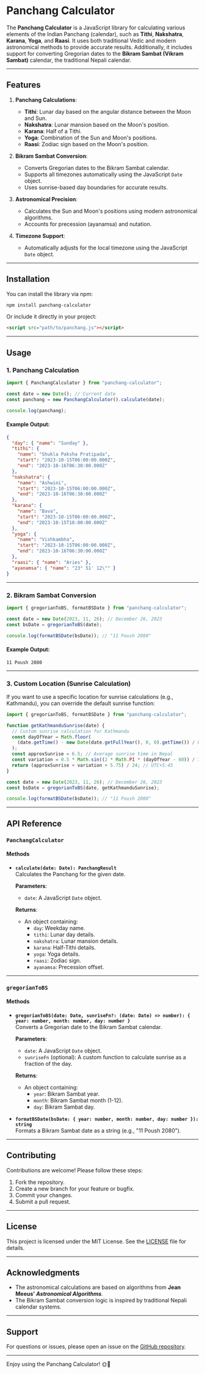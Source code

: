 # Panchang Calculator

The **Panchang Calculator** is a JavaScript library for calculating various elements of the Indian Panchang (calendar), such as **Tithi**, **Nakshatra**, **Karana**, **Yoga**, and **Raasi**. It uses both traditional Vedic and modern astronomical methods to provide accurate results. Additionally, it includes support for converting Gregorian dates to the **Bikram Sambat (Vikram Sambat)** calendar, the traditional Nepali calendar.

---

## Features

1. **Panchang Calculations**:

   - **Tithi**: Lunar day based on the angular distance between the Moon and Sun.
   - **Nakshatra**: Lunar mansion based on the Moon's position.
   - **Karana**: Half of a Tithi.
   - **Yoga**: Combination of the Sun and Moon's positions.
   - **Raasi**: Zodiac sign based on the Moon's position.

2. **Bikram Sambat Conversion**:

   - Converts Gregorian dates to the Bikram Sambat calendar.
   - Supports all timezones automatically using the JavaScript `Date` object.
   - Uses sunrise-based day boundaries for accurate results.

3. **Astronomical Precision**:

   - Calculates the Sun and Moon's positions using modern astronomical algorithms.
   - Accounts for precession (ayanamsa) and nutation.

4. **Timezone Support**:
   - Automatically adjusts for the local timezone using the JavaScript `Date` object.

---

## Installation

You can install the library via npm:

```bash
npm install panchang-calculator
```

Or include it directly in your project:

```html
<script src="path/to/panchang.js"></script>
```

---

## Usage

### 1. Panchang Calculation

```javascript
import { PanchangCalculator } from "panchang-calculator";

const date = new Date(); // Current date
const panchang = new PanchangCalculator().calculate(date);

console.log(panchang);
```

#### Example Output:

```json
{
  "day": { "name": "Sunday" },
  "tithi": {
    "name": "Shukla Paksha Pratipada",
    "start": "2023-10-15T06:00:00.000Z",
    "end": "2023-10-16T06:30:00.000Z"
  },
  "nakshatra": {
    "name": "Ashwini",
    "start": "2023-10-15T06:00:00.000Z",
    "end": "2023-10-16T06:30:00.000Z"
  },
  "karana": {
    "name": "Bava",
    "start": "2023-10-15T06:00:00.000Z",
    "end": "2023-10-15T18:00:00.000Z"
  },
  "yoga": {
    "name": "Vishkambha",
    "start": "2023-10-15T06:00:00.000Z",
    "end": "2023-10-16T06:30:00.000Z"
  },
  "raasi": { "name": "Aries" },
  "ayanamsa": { "name": "23° 51' 12\"" }
}
```

---

### 2. Bikram Sambat Conversion

```javascript
import { gregorianToBS, formatBSDate } from "panchang-calculator";

const date = new Date(2023, 11, 26); // December 26, 2023
const bsDate = gregorianToBS(date);

console.log(formatBSDate(bsDate)); // "11 Poush 2080"
```

#### Example Output:

```
11 Poush 2080
```

---

### 3. Custom Location (Sunrise Calculation)

If you want to use a specific location for sunrise calculations (e.g., Kathmandu), you can override the default sunrise function:

```javascript
import { gregorianToBS, formatBSDate } from "panchang-calculator";

function getKathmanduSunrise(date) {
  // Custom sunrise calculation for Kathmandu
  const dayOfYear = Math.floor(
    (date.getTime() - new Date(date.getFullYear(), 0, 0).getTime()) / 86400000
  );
  const approxSunrise = 6.5; // Average sunrise time in Nepal
  const variation = 0.5 * Math.sin((2 * Math.PI * (dayOfYear - 80)) / 365); // Seasonal adjustment
  return (approxSunrise + variation + 5.75) / 24; // UTC+5:45
}

const date = new Date(2023, 11, 26); // December 26, 2023
const bsDate = gregorianToBS(date, getKathmanduSunrise);

console.log(formatBSDate(bsDate)); // "11 Poush 2080"
```

---

## API Reference

### `PanchangCalculator`

#### Methods

- **`calculate(date: Date): PanchangResult`**  
  Calculates the Panchang for the given date.

  **Parameters**:

  - `date`: A JavaScript `Date` object.

  **Returns**:

  - An object containing:
    - `day`: Weekday name.
    - `tithi`: Lunar day details.
    - `nakshatra`: Lunar mansion details.
    - `karana`: Half-Tithi details.
    - `yoga`: Yoga details.
    - `raasi`: Zodiac sign.
    - `ayanamsa`: Precession offset.

---

### `gregorianToBS`

#### Methods

- **`gregorianToBS(date: Date, sunriseFn?: (date: Date) => number): { year: number, month: number, day: number }`**  
  Converts a Gregorian date to the Bikram Sambat calendar.

  **Parameters**:

  - `date`: A JavaScript `Date` object.
  - `sunriseFn` (optional): A custom function to calculate sunrise as a fraction of the day.

  **Returns**:

  - An object containing:
    - `year`: Bikram Sambat year.
    - `month`: Bikram Sambat month (1-12).
    - `day`: Bikram Sambat day.

- **`formatBSDate(bsDate: { year: number, month: number, day: number }): string`**  
  Formats a Bikram Sambat date as a string (e.g., "11 Poush 2080").

---

## Contributing

Contributions are welcome! Please follow these steps:

1. Fork the repository.
2. Create a new branch for your feature or bugfix.
3. Commit your changes.
4. Submit a pull request.

---

## License

This project is licensed under the MIT License. See the [LICENSE](LICENSE) file for details.

---

## Acknowledgments

- The astronomical calculations are based on algorithms from **Jean Meeus' _Astronomical Algorithms_**.
- The Bikram Sambat conversion logic is inspired by traditional Nepali calendar systems.

---

## Support

For questions or issues, please open an issue on the [GitHub repository](https://github.com/your-repo/panchang-calculator).

---

Enjoy using the Panchang Calculator! 🌞🌙
